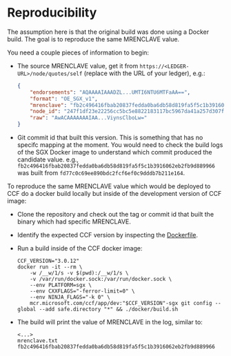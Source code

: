 # Reproducibility

The assumption here is that the original build was done using a Docker build. The
goal is to reproduce the same MRENCLAVE value. 

You need a couple pieces of information to begin:

- The source MRENCLAVE value, get it from `https://<LEDGER-URL>/node/quotes/self` (replace <LEDGER-URL> with the URL of your ledger), e.g.:

    ```json
    {
        "endorsements": "AQAAAAIAAADZL...UMTI6NTU6MTFaAA==",
        "format": "OE_SGX_v1",
        "mrenclave": "fb2c496416fbab20837fedda0ba6db58d819fa5f5c1b3916062eb2fb9d889966",
        "node_id": "247f1df23e22256cc5bc5e8822183117bc5967da41a257d307f9b1153a4f1853",
        "raw": "AwACAAAAAAAIAA...ViynsClboLw="
    }
    ```
- Git commit id that built this version. This is something that has no specifc mapping at the moment. You would need to check the build logs of the SGX Docker image to understand which commit produced the candidate value. e.g., `fb2c496416fbab20837fedda0ba6db58d819fa5f5c1b3916062eb2fb9d889966` was built from `fd77c0c69ee890bdc2fcf6ef0c9dddb7b211e164`.

To reproduce the same MRENCLAVE value which would be deployed to CCF 
do a docker build locally but inside of the development version of CCF image:

- Clone the repository and check out the tag or commit id that built the binary which had specific MRENCLAVE.
- Identify the expected CCF version by inspecting the [Dockerfile](docker/enclave.Dockerfile).
- Run a build inside of the CCF docker image:

    ```
    CCF_VERSION="3.0.12"
    docker run -it --rm \
        -w /__w/1/s -v $(pwd):/__w/1/s \
        -v /var/run/docker.sock:/var/run/docker.sock \
        --env PLATFORM=sgx \
        --env CXXFLAGS="-ferror-limit=0" \
        --env NINJA_FLAGS="-k 0" \
        mcr.microsoft.com/ccf/app/dev:"$CCF_VERSION"-sgx git config --global --add safe.directory "*" && ./docker/build.sh
    ```
- The build will print the value of MRENCLAVE in the log, similar to:

    ```
    <...>
    mrenclave.txt
    fb2c496416fbab20837fedda0ba6db58d819fa5f5c1b3916062eb2fb9d889966
    ```

